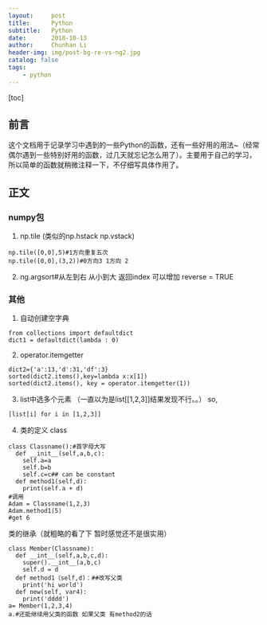 ```yaml
---
layout:     post
title:      Python
subtitle:   Python
date:       2018-10-13
author:     Chunhan Li
header-img: img/post-bg-re-vs-ng2.jpg
catalog: false
tags:
    - python
---
```


[toc]

## 前言
这个文档用于记录学习中遇到的一些Python的函数，还有一些好用的用法~（经常偶尔遇到一些特别好用的函数，过几天就忘记怎么用了）。主要用于自己的学习，所以简单的函数就稍微注释一下，不仔细写具体作用了。

## 正文
### numpy包
1. np.tile (类似的np.hstack np.vstack)
```
np.tile([0,0],5)#1方向重复五次
np.tile([0,0],(3,2))#0方向3 1方向 2
```
2. ng.argsort#从左到右 从小到大 返回index 可以增加 reverse = TRUE

### 其他
1. 自动创建空字典
```
from collections import defaultdict
dict1 = defaultdict(lambda : 0)
```

2. operator.itemgetter
```
dict2={'a':13,'d':31,'df':3}
sorted(dict2.items(),key=lambda x:x[1])
sorted(dict2.items(), key = operator.itemgetter(1))
```

3. list中选多个元素 （一直以为是list[[1,2,3]]结果发现不行。。）
so,
```
[list[i] for i in [1,2,3]]
```

4. 类的定义 class
```
class Classname():#首字母大写
  def __init__(self,a,b,c):
    self.a=a
    self.b=b
    self.c=c## can be constant
  def method1(self,d):
    print(self.a + d)
#调用
Adam = Classname(1,2,3)
Adam.method1(5)
#get 6

```
类的继承（就粗略的看了下 暂时感觉还不是很实用）
```
class Member(Classname):
  def __int__(self,a,b,c,d):
    super().__int__(a,b,c)
    self.d = d
  def method1（self,d)：##改写父类
    print('hi world')
  def new(self, var4):
    print('dddd')
a= Member(1,2,3,4)
a.#还能继续用父类的函数 如果父类 有method2的话
```
